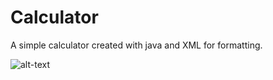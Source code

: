 # Calculator

A simple calculator created with java and XML for formatting.

![alt-text](https://i.imgur.com/k56cZRG.png)
